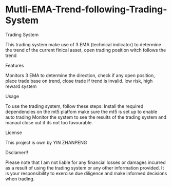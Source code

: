 # Mutli-EMA-Trend-following-Trading-System
Trading System

This trading system make use of 3 EMA (technical indicator) to determine the trend of the current finical asset, open trading position witch follows the trend

Features

Monitors 3 EMA to determine the direction, check if any open position, place trade base on trend, close trade if trend is invalid. low risk, high reward system

Usage

To use the trading system, follow these steps: Install the required dependencies on the mt5 platfom make sure the mt5 is set up to enable auto trading Monitor the system to see the results of the trading system and manaul close out if its not too favourable.

License

This project is own by YIN ZHANPENG

Dsclamer!!

Please note that I am not liable for any financial losses or damages incurred as a result of using the trading system or any other information provided. It is your responsibility to exercise due diligence and make informed decisions when trading.
